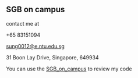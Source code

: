 ## SGB on campus

contact me at 

+65 83151094

sung0012@e.ntu.edu.sg

31 Boon Lay Drive, Singapore, 649934

You can use the [SGB_on_campus](https://github.com/secretppcdc/secretppcdc.github.com/) to review my code

